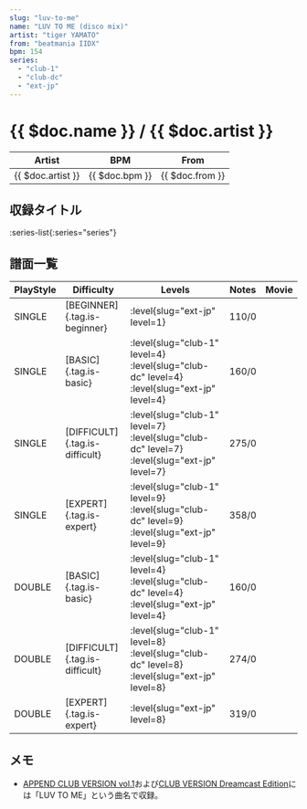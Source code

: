```yaml
---
slug: "luv-to-me"
name: "LUV TO ME (disco mix)"
artist: "tiger YAMATO"
from: "beatmania IIDX"
bpm: 154
series:
  - "club-1"
  - "club-dc"
  - "ext-jp"
---
```


# {{ $doc.name }} / {{ $doc.artist }}

|Artist|BPM|From|
|------|---|----|
|{{ $doc.artist }}|{{ $doc.bpm }}|{{ $doc.from }}|

## 収録タイトル

:series-list{:series="series"}

## 譜面一覧

|PlayStyle|Difficulty|Levels|Notes|Movie|
|---------|----------|------|-----|-----|
|SINGLE|[BEGINNER]{.tag.is-beginner}|<div class="field is-grouped is-grouped-multiline">:level{slug="ext-jp" level=1}</div>|110/0||
|SINGLE|[BASIC]{.tag.is-basic}|<div class="field is-grouped is-grouped-multiline">:level{slug="club-1" level=4} :level{slug="club-dc" level=4} :level{slug="ext-jp" level=4}</div>|160/0||
|SINGLE|[DIFFICULT]{.tag.is-difficult}|<div class="field is-grouped is-grouped-multiline">:level{slug="club-1" level=7} :level{slug="club-dc" level=7} :level{slug="ext-jp" level=7}</div>|275/0||
|SINGLE|[EXPERT]{.tag.is-expert}|<div class="field is-grouped is-grouped-multiline">:level{slug="club-1" level=9} :level{slug="club-dc" level=9} :level{slug="ext-jp" level=9}</div>|358/0||
|DOUBLE|[BASIC]{.tag.is-basic}|<div class="field is-grouped is-grouped-multiline">:level{slug="club-1" level=4} :level{slug="club-dc" level=4} :level{slug="ext-jp" level=4}</div>|160/0||
|DOUBLE|[DIFFICULT]{.tag.is-difficult}|<div class="field is-grouped is-grouped-multiline">:level{slug="club-1" level=8} :level{slug="club-dc" level=8} :level{slug="ext-jp" level=8}</div>|274/0||
|DOUBLE|[EXPERT]{.tag.is-expert}|<div class="field is-grouped is-grouped-multiline">:level{slug="ext-jp" level=8}</div>|319/0||

## メモ

- [APPEND CLUB VERSION vol.1](/series/club-1)および[CLUB VERSION Dreamcast Edition](/series/club-dc)には「LUV TO ME」という曲名で収録。
